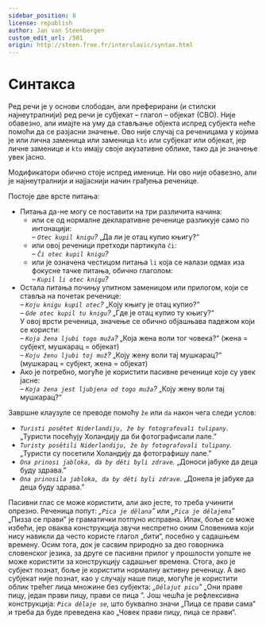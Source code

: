 ```yaml
---
sidebar_position: 8
license: republish
author: Jan van Steenbergen
custom_edit_url: /501
origin: http://steen.free.fr/interslavic/syntax.html
---
```


# Синтакса

Ред речи је у основи слободан, али преферирани (и стилски најнеутралнији) ред речи је субјекат – глагол – објекат (СВО). Није обавезно, али имајте на уму да стављање објекта испред субјекта неће помоћи да се разјасни значење. Ово није случај са реченицама у којима је или лична заменица или заменица `kto` или субјекат или објекат, јер личне заменице и `kto` имају своје акузативне облике, тако да је значење увек јасно.

Модификатори обично стоје испред именице. Ни ово није обавезно, али је најнеутралнији и најјаснији начин грађења реченице.

Постоје две врсте питања:

- Питања да-не могу се поставити на три различита начина:
  - или се од нормалне декларативне реченице разликује само по интонацији:\
    _– `Otec kupil knigu`?_ „Да ли је отац купио књигу?“
  - или овој реченици претходи партикула `či`:\
    _– `Či otec kupil knigu`?_
  - или је означена честицом питања `li` која се налази одмах иза фокусне тачке питања, обично глаголом:\
    _– `Kupil li otec knigu`?_
- Остала питања почињу упитном заменицом или прилогом, који се ставља на почетак реченице:\
  _– `Koju knigu kupil otec`?_ „Коју књигу је отац купио?“\
  _– `Gde otec kupil tu knigu`?_ „Где је отац купио ту књигу?“\
  У овој врсти реченица, значење се обично објашњава падежом који се користи:\
  – _`Koja žena ljubi togo muža`?_ „Која жена воли тог човека?“ (жена = субјект, мушкарац = објекат)\
  – _`Koju ženu ljubi toj muž`?_ „Коју жену воли тај мушкарац?“ (мушкарац = субјект, жена = објекат)
- Ако је потребно, могуће је користити пасивне реченице које су увек јасне:\
  _– `Koja žena jest ljubjena od togo muža`?_ „Коју жену воли тај мушкарац?“

Завршне клаузуле се преводе помоћу `že` или `da` након чега следи услов:

- _`Turisti posětet Niderlandiju, že by fotografovali tulipany`._ „Туристи посећују Холандију да би фотографисали лале.”
- _`Turisty posětili Niderlandiju, že by fotografovali tulipany`._ „Туристи су посетили Холандију да фотографишу лале.”
- _`Ona prinosi jabloka, da by děti byli zdrave`._ „Доноси јабуке да деца буду здрава.”
- _`Ona prinosila jabloka, da by děti byli zdrave`._ „Донела је јабуке да деца буду здрава.”

Пасивни глас се може користити, али ако јесте, то треба учинити опрезно. Реченица попут: _„`Pica je dělana`”_ или _„`Pica je dělajema`”_ „Пизза се прави” је граматички потпуно исправна. Ипак, боље се може избећи, јер оваква конструкција звучи неспретно оним Словенима који нису навикли да често користе глагол „бити“, посебно у садашњем времену. Осим тога, док је сасвим природно за део говорника словенског језика, за друге се пасивни прилог у прошлости уопште не може користити за конструкцију садашњег времена. Стога, ако је субјект познат, боље је користити нормалну активну реченицу. А ако субјекат није познат, као у случају наше пице, могуће је користити облик трећег лица множине без субјекта: _„`Dělajut picu`”_ „Они праве пицу, један прави пицу, прави се пица ”. Још чешћа је рефлексивна конструкција: _`Pica dělaje se`_, што буквално значи „Пица се прави сама“ и треба да буде преведена као „Човек прави пицу, пица се прави“.

